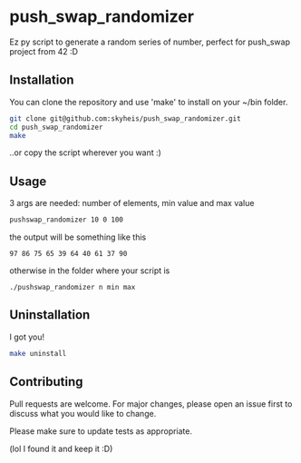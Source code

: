 # push_swap_randomizer

Ez py script to generate a random series of number, perfect for push_swap project from 42 :D

## Installation

You can clone the repository and use 'make' to install on your ~/bin folder.

```bash
git clone git@github.com:skyheis/push_swap_randomizer.git
cd push_swap_randomizer
make
```

..or copy the script wherever you want :)

## Usage

3 args are needed: number of elements, min value and max value

```bash
pushswap_randomizer 10 0 100
```
the output will be something like this
```
97 86 75 65 39 64 40 61 37 90
```
otherwise in the folder where your script is
```
./pushswap_randomizer n min max
```
## Uninstallation

I got you! 
```bash
make uninstall
```

## Contributing

Pull requests are welcome. For major changes, please open an issue first
to discuss what you would like to change.

Please make sure to update tests as appropriate.

(lol I found it and keep it :D)
